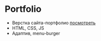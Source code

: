 # Portfolio

- Верстка сайта-портфолио [посмотреть](https://poluninmaxsim.github.io/Portfolio/)
- HTML, CSS, JS
- Адаптив, menu-burger
